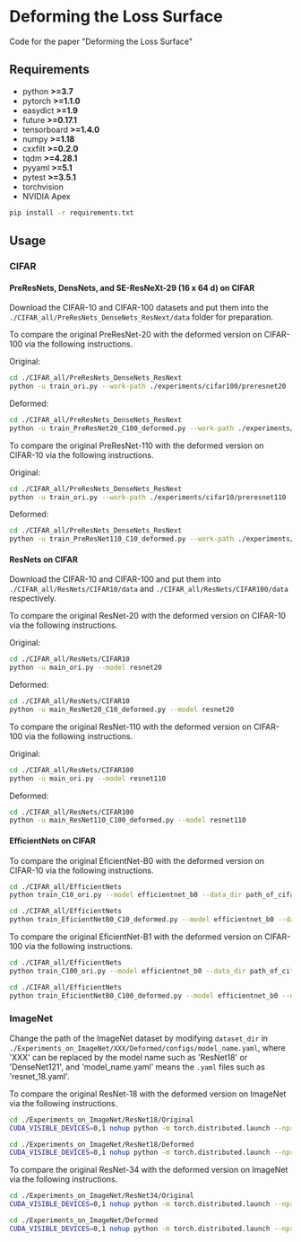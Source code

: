 # Deforming the Loss Surface
Code for the paper "Deforming the Loss Surface"
## Requirements

- python **>=3.7**
- pytorch **>=1.1.0**
- easydict **>=1.9**
- future **>=0.17.1**
- tensorboard **>=1.4.0**
- numpy **>=1.18**
- cxxfilt **>=0.2.0**
- tqdm **>=4.28.1**
- pyyaml **>=5.1**
- pytest **>=3.5.1**
- torchvision
- NVIDIA Apex

```bash
pip install -r requirements.txt
```
## Usage 

### CIFAR
#### PreResNets, DensNets, and SE-ResNeXt-29 (16 x 64 d) on CIFAR
Download the CIFAR-10 and CIFAR-100 datasets and put them into the `./CIFAR_all/PreResNets_DenseNets_ResNext/data` folder for preparation. 

To compare the original PreResNet-20 with the deformed version on CIFAR-100 via the following instructions.

Original:
```bash
cd ./CIFAR_all/PreResNets_DenseNets_ResNext
python -u train_ori.py --work-path ./experiments/cifar100/preresnet20
```
Deformed:
```bash
cd ./CIFAR_all/PreResNets_DenseNets_ResNext
python -u train_PreResNet20_C100_deformed.py --work-path ./experiments/cifar100/preresnet20
```

To compare the original PreResNet-110 with the deformed version on CIFAR-10 via the following instructions.

Original:
```bash
cd ./CIFAR_all/PreResNets_DenseNets_ResNext
python -u train_ori.py --work-path ./experiments/cifar10/preresnet110
```
Deformed:
```bash
cd ./CIFAR_all/PreResNets_DenseNets_ResNext
python -u train_PreResNet110_C10_deformed.py --work-path ./experiments/cifar10/preresnet110
```
#### ResNets on CIFAR
Download the CIFAR-10 and CIFAR-100 and put them into `./CIFAR_all/ResNets/CIFAR10/data` and `./CIFAR_all/ResNets/CIFAR100/data` respectively. 

To compare the original ResNet-20 with the deformed version on CIFAR-10 via the following instructions.

Original:
```bash
cd ./CIFAR_all/ResNets/CIFAR10
python -u main_ori.py --model resnet20
```
Deformed:
```bash
cd ./CIFAR_all/ResNets/CIFAR10
python -u main_ResNet20_C10_deformed.py --model resnet20
```

To compare the original ResNet-110 with the deformed version on CIFAR-100 via the following instructions.

Original:
```bash
cd ./CIFAR_all/ResNets/CIFAR100
python -u main_ori.py --model resnet110
```
Deformed:
```bash
cd ./CIFAR_all/ResNets/CIFAR100
python -u main_ResNet110_C100_deformed.py --model resnet110
```
#### EfficientNets on CIFAR
To compare the original EficientNet-B0 with the deformed version on CIFAR-10 via the following instructions.
```bash
cd ./CIFAR_all/EfficientNets
python train_C10_ori.py --model efficientnet_b0 --data_dir path_of_cifar10_data
```
```bash
cd ./CIFAR_all/EfficientNets
python train_EficientNetB0_C10_deformed.py --model efficientnet_b0 --data_dir path_of_cifar10_data
```
To compare the original EficientNet-B1 with the deformed version on CIFAR-100 via the following instructions.
```bash
cd ./CIFAR_all/EfficientNets
python train_C100_ori.py --model efficientnet_b0 --data_dir path_of_cifar100_data
```
```bash
cd ./CIFAR_all/EfficientNets
python train_EficientNetB0_C100_deformed.py --model efficientnet_b0 --data_dir path_of_cifar100_data
```
### ImageNet
Change the path of the ImageNet dataset by modifying `dataset_dir` in `./Experiments_on_ImageNet/XXX/Deformed/configs/model_name.yaml`, where 'XXX' can be replaced by the model name such as 'ResNet18' or 'DenseNet121', and 'model_name.yaml' means the `.yaml` files such as 'resnet_18.yaml'.

To compare the original ResNet-18 with the deformed version on ImageNet via the following instructions.
```bash
cd ./Experiments_on_ImageNet/ResNet18/Original
CUDA_VISIBLE_DEVICES=0,1 nohup python -m torch.distributed.launch --nproc_per_node 2 --master_port 9595 train.py --config configs/imagenet/resnet_18.yaml train.output_dir experiments/ori_resnet18_2gpus_120ep train.distributed True train.dataloader.pin_memory True > ori_resnet18_2gpus_120ep.txt 2>&1
```
```bash
cd ./Experiments_on_ImageNet/ResNet18/Deformed
CUDA_VISIBLE_DEVICES=0,1 nohup python -m torch.distributed.launch --nproc_per_node 2 --master_port 7658 train.py --config configs/imagenet/resnet_18.yaml train.output_dir experiments/deformed_resnet18_2gpus_120ep train.distributed True train.dataloader.pin_memory True > deformed_resnet18_2gpus_120ep.txt 2>&1
```

To compare the original ResNet-34 with the deformed version on ImageNet via the following instructions.
```bash
cd ./Experiments_on_ImageNet/ResNet34/Original
CUDA_VISIBLE_DEVICES=0,1 nohup python -m torch.distributed.launch --nproc_per_node 2 --master_port 5632 train.py --config configs/imagenet/resnet_34.yaml train.output_dir experiments/ori_resnet34_2gpus_120ep train.distributed True train.dataloader.pin_memory True > ori_resnet34_2gpus_120ep.txt 2>&1
```
```bash
cd ./Experiments_on_ImageNet/Deformed
CUDA_VISIBLE_DEVICES=0,1 nohup python -m torch.distributed.launch --nproc_per_node 2 --master_port 9876 train.py --config configs/imagenet/resnet_34.yaml train.output_dir experiments/deformed_resnet34_2gpus_120ep train.distributed True train.dataloader.pin_memory True > deformed_resnet34_2gpus_120ep.txt 2>&1
```

